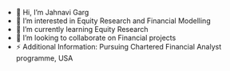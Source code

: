 - 👋 Hi, I’m Jahnavi Garg
- 👀 I’m interested in Equity Research and Financial Modelling
- 🌱 I’m currently learning Equity Research
- 💞️ I’m looking to collaborate on Financial projects
- ⚡ Additional Information: Pursuing Chartered Financial Analyst programme, USA

<!---
JahnaviGarg/JahnaviGarg is a ✨ special ✨ repository because its `README.md` (this file) appears on your GitHub profile.
You can click the Preview link to take a look at your changes.
--->
